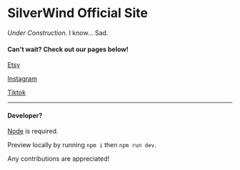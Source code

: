 # SilverWind Official Site

_Under Construction_. I know... Sad.

#### Can't wait? Check out our pages below!

[Etsy](https://www.etsy.com/shop/SSilverWind)

[Instagram](https://www.instagram.com/silverwinds/)

[Tiktok](https://www.tiktok.com/@silver.winds)

---

#### Developer?

[Node](https://nodejs.org/en/) is required.

Preview locally by running `npm i` then `npm run dev`.

Any contributions are appreciated!
